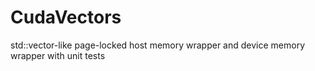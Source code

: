# CudaVectors
std::vector-like page-locked host memory wrapper and device memory wrapper with unit tests
